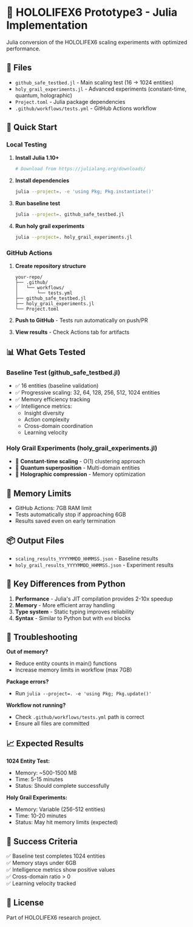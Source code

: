 # 🚀 HOLOLIFEX6 Prototype3 - Julia Implementation

Julia conversion of the HOLOLIFEX6 scaling experiments with optimized performance.

## 📁 Files

- `github_safe_testbed.jl` - Main scaling test (16 → 1024 entities)
- `holy_grail_experiments.jl` - Advanced experiments (constant-time, quantum, holographic)
- `Project.toml` - Julia package dependencies
- `.github/workflows/tests.yml` - GitHub Actions workflow

## 🎯 Quick Start

### Local Testing

1. **Install Julia 1.10+**
   ```bash
   # Download from https://julialang.org/downloads/
   ```

2. **Install dependencies**
   ```bash
   julia --project=. -e 'using Pkg; Pkg.instantiate()'
   ```

3. **Run baseline test**
   ```bash
   julia --project=. github_safe_testbed.jl
   ```

4. **Run holy grail experiments**
   ```bash
   julia --project=. holy_grail_experiments.jl
   ```

### GitHub Actions

1. **Create repository structure**
   ```
   your-repo/
   ├── .github/
   │   └── workflows/
   │       └── tests.yml
   ├── github_safe_testbed.jl
   ├── holy_grail_experiments.jl
   └── Project.toml
   ```

2. **Push to GitHub** - Tests run automatically on push/PR

3. **View results** - Check Actions tab for artifacts

## 📊 What Gets Tested

### Baseline Test (github_safe_testbed.jl)
- ✅ 16 entities (baseline validation)
- ✅ Progressive scaling: 32, 64, 128, 256, 512, 1024 entities
- ✅ Memory efficiency tracking
- ✅ Intelligence metrics:
  - Insight diversity
  - Action complexity
  - Cross-domain coordination
  - Learning velocity

### Holy Grail Experiments (holy_grail_experiments.jl)
- 🌌 **Constant-time scaling** - O(1) clustering approach
- 🔮 **Quantum superposition** - Multi-domain entities
- 🎯 **Holographic compression** - Memory optimization

## 🔧 Memory Limits

- GitHub Actions: 7GB RAM limit
- Tests automatically stop if approaching 6GB
- Results saved even on early termination

## 📦 Output Files

- `scaling_results_YYYYMMDD_HHMMSS.json` - Baseline results
- `holy_grail_results_YYYYMMDD_HHMMSS.json` - Experiment results

## 🎨 Key Differences from Python

1. **Performance** - Julia's JIT compilation provides 2-10x speedup
2. **Memory** - More efficient array handling
3. **Type system** - Static typing improves reliability
4. **Syntax** - Similar to Python but with `end` blocks

## 🐛 Troubleshooting

**Out of memory?**
- Reduce entity counts in main() functions
- Increase memory limits in workflow (max 7GB)

**Package errors?**
- Run `julia --project=. -e 'using Pkg; Pkg.update()'`

**Workflow not running?**
- Check `.github/workflows/tests.yml` path is correct
- Ensure all files are committed

## 📈 Expected Results

**1024 Entity Test:**
- Memory: ~500-1500 MB
- Time: 5-15 minutes
- Status: Should complete successfully

**Holy Grail Experiments:**
- Memory: Variable (256-512 entities)
- Time: 10-20 minutes
- Status: May hit memory limits (expected)

## 🌟 Success Criteria

✅ Baseline test completes 1024 entities  
✅ Memory stays under 6GB  
✅ Intelligence metrics show positive values  
✅ Cross-domain ratio > 0  
✅ Learning velocity tracked  

## 📝 License

Part of HOLOLIFEX6 research project.
